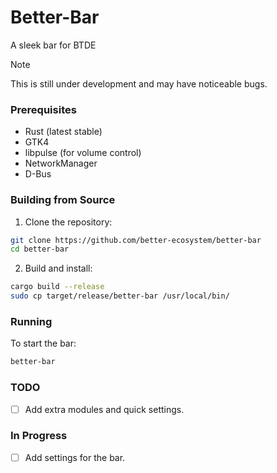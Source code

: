 # Better-Bar

A sleek bar for BTDE

> [!NOTE]  
> This is still under development and may have noticeable bugs.


### Prerequisites
- Rust (latest stable)
- GTK4
- libpulse (for volume control)
- NetworkManager
- D-Bus


### Building from Source

1. Clone the repository:
```bash
git clone https://github.com/better-ecosystem/better-bar
cd better-bar
```

2. Build and install:
```bash
cargo build --release
sudo cp target/release/better-bar /usr/local/bin/
```

### Running
To start the bar:
```bash
better-bar
```

### TODO

- [ ] Add extra modules and quick settings.

### In Progress

- [ ] Add settings for the bar.
